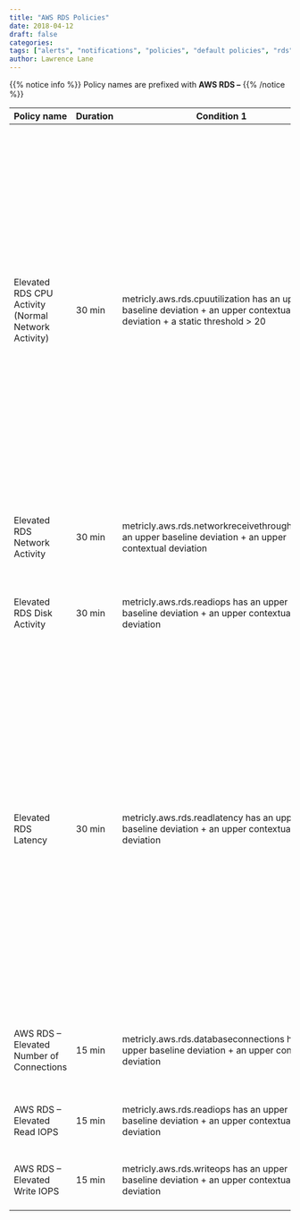 ```yaml
---
title: "AWS RDS Policies"
date: 2018-04-12
draft: false
categories:
tags: ["alerts", "notifications", "policies", "default policies", "rds", "aws"]
author: Lawrence Lane
---
```

{{% notice info %}}
Policy names are prefixed with **AWS RDS –**
{{% /notice %}}

| Policy name                                         | Duration | Condition 1                                                                                                                | (and) Condition 2                                                                                                                 | (and) Condition 3                                                                                                                | Cat.     | Description                                                                                                                                                                                                                                                                                                                                                                                                  |
|-----------------------------------------------------|----------|----------------------------------------------------------------------------------------------------------------------------|-----------------------------------------------------------------------------------------------------------------------------------|----------------------------------------------------------------------------------------------------------------------------------|----------|--------------------------------------------------------------------------------------------------------------------------------------------------------------------------------------------------------------------------------------------------------------------------------------------------------------------------------------------------------------------------------------------------------------|
| Elevated RDS CPU Activity (Normal Network Activity) | 30 min   | metricly.aws.rds.cpuutilization has an upper baseline deviation + an upper contextual deviation + a static threshold  > 20 | metricly.aws.rds.networkreceivethroughput does not have an upper baseline deviation +  does not have a upper contextual deviation | metricly.aws.rds.networktransmitthroughput does not have a upper baseline deviation + does not have a upper contextual deviation | INFO     | Increases in CPU activity are not uncommon when there is a rise in network activity. Increased traffic to a server means more work for that server to do. This policy is designed to catch cases where CPU activity is higher than than normal, and said behavior cannot be explained by a corresponding increase in network traffic. It may or may not represent a problem, but it is useful to know about. |
| Elevated RDS Network Activity                       | 30 min   | metricly.aws.rds.networkreceivethroughputhas an upper baseline deviation + an upper contextual deviation                   | metricly.aws.rds.networktransmitthroughputhas an upper baseline deviation + an upper contextual deviation                         |                                                                                                                                  | INFO     | Indicates an increase in network activity above what is considered to benormal.                                                                                                                                                                                                                                                                                                                              |
| Elevated RDS Disk Activity                          | 30 min   | metricly.aws.rds.readiops has an upper baseline deviation + an upper contextual deviation                                  | metricly.aws.rds.writeiops has an upper baseline deviation + an upper contextual deviation                                        |                                                                                                                                  | INFO     | Indicates an increase in disk activity above what is considered to be normal.                                                                                                                                                                                                                                                                                                                                |
| Elevated RDS Latency                                | 30 min   | metricly.aws.rds.readlatency has an upper baseline deviation + an upper contextual deviation                               | metricly.aws.rds.writelatency has an upper baseline deviation + an upper contextual deviation                                     | metricly.aws.rds.totalthroughput has a static threshold ≥ 1,000                                                                  | CRITICAL | This policy will generate a Critical event when both read and write latency is higher than normal for half an hour or longer. Note that there must also be a minimum number of requests for this policy to trigger; this is because with too few requests, the average can tend to be skewed by outliers. The default request threshold is 1,000; you may wish to tune this for your environment.            |
| AWS RDS – Elevated Number of Connections            | 15 min   | metricly.aws.rds.databaseconnections has an upper baseline deviation + an upper contextual deviation                       |                                                                                                                                   |                                                                                                                                  | WARNING  | The number of database connections open on the RDS instance is higher than expected.                                                                                                                                                                                                                                                                                                                         |
| AWS RDS – Elevated Read IOPS                        | 15 min   | metricly.aws.rds.readiops has an upper baseline deviation + an upper contextual deviation                                  |                                                                                                                                   |                                                                                                                                  | WARNING  | Read activity on the RDS instance is greater than expected.                                                                                                                                                                                                                                                                                                                                                  |
| AWS RDS – Elevated Write IOPS                       | 15 min   | metricly.aws.rds.writeops has an upper baseline deviation + an upper contextual deviation                                  |                                                                                                                                   |                                                                                                                                  | WARNING  | Write activity on the RDS instance is greater than expected.                                                                                                                                                                                                                                                                                                                                                 |
